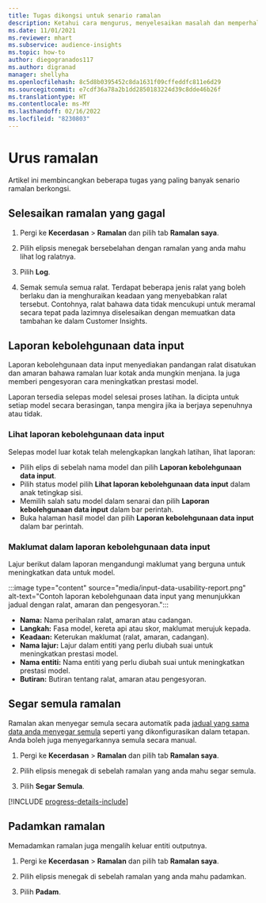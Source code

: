 ```yaml
---
title: Tugas dikongsi untuk senario ramalan
description: Ketahui cara mengurus, menyelesaikan masalah dan memperhalus ramalan.
ms.date: 11/01/2021
ms.reviewer: mhart
ms.subservice: audience-insights
ms.topic: how-to
author: diegogranados117
ms.author: digranad
manager: shellyha
ms.openlocfilehash: 8c5d8b0395452c8da1631f09cffeddfc811e6d29
ms.sourcegitcommit: e7cdf36a78a2b1dd2850183224d39c8dde46b26f
ms.translationtype: HT
ms.contentlocale: ms-MY
ms.lasthandoff: 02/16/2022
ms.locfileid: "8230803"
---
```

# <a name="manage-predictions"></a>Urus ramalan

Artikel ini membincangkan beberapa tugas yang paling banyak senario ramalan berkongsi.

## <a name="troubleshoot-a-failed-prediction"></a>Selesaikan ramalan yang gagal

1. Pergi ke **Kecerdasan** > **Ramalan** dan pilih tab **Ramalan saya**.

1. Pilih elipsis menegak bersebelahan dengan ramalan yang anda mahu lihat log ralatnya.

1. Pilih **Log**.

1. Semak semula semua ralat. Terdapat beberapa jenis ralat yang boleh berlaku dan ia menghuraikan keadaan yang menyebabkan ralat tersebut. Contohnya, ralat bahawa data tidak mencukupi untuk meramal secara tepat pada lazimnya diselesaikan dengan memuatkan data tambahan ke dalam Customer Insights.

## <a name="input-data-usability-report"></a>Laporan kebolehgunaan data input

Laporan kebolehgunaan data input menyediakan pandangan ralat disatukan dan amaran bahawa ramalan luar kotak anda mungkin menjana. Ia juga memberi pengesyoran cara meningkatkan prestasi model.

Laporan tersedia selepas model selesai proses latihan. Ia dicipta untuk setiap model secara berasingan, tanpa mengira jika ia berjaya sepenuhnya atau tidak.

### <a name="view-the-input-data-usability-report"></a>Lihat laporan kebolehgunaan data input

Selepas model luar kotak telah melengkapkan langkah latihan, lihat laporan:
- Pilih elips di sebelah nama model dan pilih **Laporan kebolehgunaan data input**.
- Pilih status model pilih **Lihat laporan kebolehgunaan data input** dalam anak tetingkap sisi.
- Memilih salah satu model dalam senarai dan pilih **Laporan kebolehgunaan data input** dalam bar perintah.
- Buka halaman hasil model dan pilih **Laporan kebolehgunaan data input** dalam bar perintah.

### <a name="information-in-the-input-data-usability-report"></a>Maklumat dalam laporan kebolehgunaan data input

Lajur berikut dalam laporan mengandungi maklumat yang berguna untuk meningkatkan data untuk model.

:::image type="content" source="media/input-data-usability-report.png" alt-text="Contoh laporan kebolehgunaan data input yang menunjukkan jadual dengan ralat, amaran dan pengesyoran.":::

- **Nama:** Nama perihalan ralat, amaran atau cadangan.
- **Langkah:** Fasa model, kereta api atau skor, maklumat merujuk kepada.
- **Keadaan:** Keterukan maklumat (ralat, amaran, cadangan).
- **Nama lajur:** Lajur dalam entiti yang perlu diubah suai untuk meningkatkan prestasi model.
- **Nama entiti:** Nama entiti yang perlu diubah suai untuk meningkatkan prestasi model.
- **Butiran:** Butiran tentang ralat, amaran atau pengesyoran.

## <a name="refresh-a-prediction"></a>Segar semula ramalan

Ramalan akan menyegar semula secara automatik pada [jadual yang sama data anda menyegar semula](system.md#schedule-tab) seperti yang dikonfigurasikan dalam tetapan. Anda boleh juga menyegarkannya semula secara manual.

1. Pergi ke **Kecerdasan** > **Ramalan** dan pilih tab **Ramalan saya**.

1. Pilih elipsis menegak di sebelah ramalan yang anda mahu segar semula.

1. Pilih **Segar Semula**.

[!INCLUDE [progress-details-include](../includes/progress-details-pane.md)]

## <a name="delete-a-prediction"></a>Padamkan ramalan

Memadamkan ramalan juga mengalih keluar entiti outputnya.

1. Pergi ke **Kecerdasan** > **Ramalan** dan pilih tab **Ramalan saya**.

1. Pilih elipsis menegak di sebelah ramalan yang anda mahu padamkan.

1. Pilih **Padam**.
